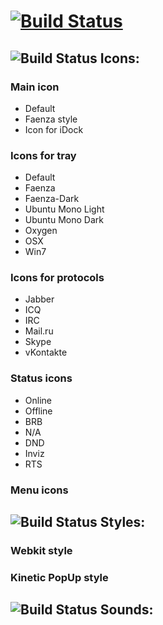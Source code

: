 [![Build Status](http://storage7.static.itmages.ru/i/12/0820/h_1345466615_7141166_ff2658b37a.png)](http://qutim.org/)
=============

![Build Status](http://storage1.static.itmages.ru/i/12/0820/h_1345465124_7547208_2788690691.png) Icons:
-------

### Main icon
* Default
* Faenza style
* Icon for iDock

### Icons for tray
* Default
* Faenza
* Faenza-Dark
* Ubuntu Mono Light
* Ubuntu Mono Dark
* Oxygen
* OSX
* Win7

### Icons for protocols
* Jabber
* ICQ
* IRC
* Mail.ru
* Skype
* vKontakte

### Status icons
* Online
* Offline
* BRB
* N/A
* DND
* Inviz
* RTS 

### Menu icons

![Build Status](http://storage1.static.itmages.ru/i/12/0820/h_1345465124_7547208_2788690691.png) Styles:
-------

### Webkit style

### Kinetic PopUp style

![Build Status](http://storage1.static.itmages.ru/i/12/0820/h_1345465124_7547208_2788690691.png) Sounds:
-------
